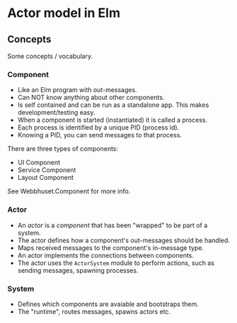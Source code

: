 # Actor model in Elm

## Concepts

Some concepts / vocabulary.

### Component

- Like an Elm program with out-messages.
- Can NOT know anything about other components.
- Is self contained and can be run as a standalone app. This makes development/testing easy.
- When a component is started (instantiated) it is called a process.
- Each process is identified by a unique PID (process id).
- Knowing a PID, you can send messages to that process.

There are three types of components:

- UI Component
- Service Component
- Layout Component

See Webbhuset.Component for more info.


### Actor

- An *actor* is a *component* that has been "wrapped" to be part of a system.
- The actor defines how a component's out-messages should be handled.
- Maps received messages to the component's in-message type.
- An actor implements the connections between components.
- The actor uses the `ActorSystem` module to perform actions, such as sending messages, spawning processes.

### System

- Defines which components are avaiable and bootstraps them.
- The "runtime", routes messages, spawns actors etc.


